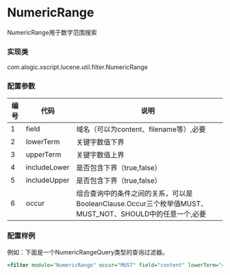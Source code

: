 NumericRange
===========

NumericRange用于数字范围搜索

### 实现类

com.alogic.xscript.lucene.util.filter.NumericRange

### 配置参数

| 编号 | 代码 | 说明 |
| ---- | ---- | ---- |
| 1 | field | 域名（可以为content、filename等）,必要|
| 2 | lowerTerm | 关键字数值下界 |
| 3 | upperTerm | 关键字数值上界| 
| 4 | includeLower | 是否包含下界（true,false） | 
| 5 | includeUpper | 是否包含下界（true,false） | 
| 6 | occur | 组合查询中的条件之间的关系，可以是BooleanClause.Occur三个枚举值MUST、MUST_NOT、SHOULD中的任意一个,必要  |

### 配置样例

例如：下面是一个NumericRangeQuery类型的查询过滤器。

```xml
<filter module="NumericRange" occur="MUST" field="content" lowerTerm="4"/>

```